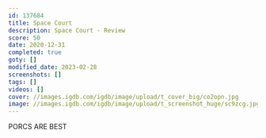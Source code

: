 ```yaml
---
id: 137684
title: Space Court
description: Space Court - Review
score: 50
date: 2020-12-31
completed: true
goty: []
modified_date: 2023-02-28
screenshots: []
tags: []
videos: []
cover: //images.igdb.com/igdb/image/upload/t_cover_big/co2opn.jpg
image: //images.igdb.com/igdb/image/upload/t_screenshot_huge/sc9zcg.jpg
---
```

PORCS ARE BEST